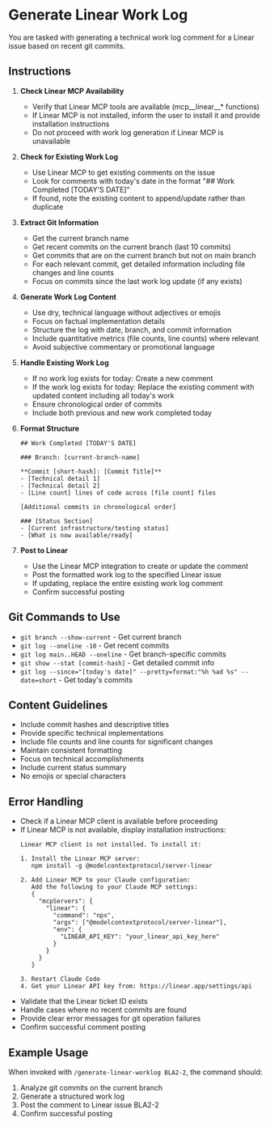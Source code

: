# Generate Linear Work Log

You are tasked with generating a technical work log comment for a Linear issue based on recent git commits.

## Instructions

1. **Check Linear MCP Availability**
    - Verify that Linear MCP tools are available (mcp__linear__* functions)
    - If Linear MCP is not installed, inform the user to install it and provide installation instructions
    - Do not proceed with work log generation if Linear MCP is unavailable

2. **Check for Existing Work Log**
    - Use Linear MCP to get existing comments on the issue
    - Look for comments with today's date in the format "## Work Completed [TODAY'S DATE]"
    - If found, note the existing content to append/update rather than duplicate

3. **Extract Git Information**
    - Get the current branch name
    - Get recent commits on the current branch (last 10 commits)
    - Get commits that are on the current branch but not on main branch
    - For each relevant commit, get detailed information including file changes and line counts
    - Focus on commits since the last work log update (if any exists)

4. **Generate Work Log Content**
    - Use dry, technical language without adjectives or emojis
    - Focus on factual implementation details
    - Structure the log with date, branch, and commit information
    - Include quantitative metrics (file counts, line counts) where relevant
    - Avoid subjective commentary or promotional language

5. **Handle Existing Work Log**
    - If no work log exists for today: Create a new comment
    - If the work log exists for today: Replace the existing comment with updated content including all today's work
    - Ensure chronological order of commits
    - Include both previous and new work completed today

6. **Format Structure**
   ```
   ## Work Completed [TODAY'S DATE]

   ### Branch: [current-branch-name]

   **Commit [short-hash]: [Commit Title]**
   - [Technical detail 1]
   - [Technical detail 2]
   - [Line count] lines of code across [file count] files

   [Additional commits in chronological order]

   ### [Status Section]
   - [Current infrastructure/testing status]
   - [What is now available/ready]
   ```

7. **Post to Linear**
    - Use the Linear MCP integration to create or update the comment
    - Post the formatted work log to the specified Linear issue
    - If updating, replace the entire existing work log comment
    - Confirm successful posting

## Git Commands to Use
- `git branch --show-current` - Get current branch
- `git log --oneline -10` - Get recent commits
- `git log main..HEAD --oneline` - Get branch-specific commits
- `git show --stat [commit-hash]` - Get detailed commit info
- `git log --since="[today's date]" --pretty=format:"%h %ad %s" --date=short` - Get today's commits

## Content Guidelines
- Include commit hashes and descriptive titles
- Provide specific technical implementations
- Include file counts and line counts for significant changes
- Maintain consistent formatting
- Focus on technical accomplishments
- Include current status summary
- No emojis or special characters

## Error Handling
- Check if a Linear MCP client is available before proceeding
- If Linear MCP is not available, display installation instructions:
  ```
  Linear MCP client is not installed. To install it:
  
  1. Install the Linear MCP server:
     npm install -g @modelcontextprotocol/server-linear
  
  2. Add Linear MCP to your Claude configuration:
     Add the following to your Claude MCP settings:
     {
       "mcpServers": {
         "linear": {
           "command": "npx",
           "args": ["@modelcontextprotocol/server-linear"],
           "env": {
             "LINEAR_API_KEY": "your_linear_api_key_here"
           }
         }
       }
     }
  
  3. Restart Claude Code
  4. Get your Linear API key from: https://linear.app/settings/api
  ```
- Validate that the Linear ticket ID exists
- Handle cases where no recent commits are found
- Provide clear error messages for git operation failures
- Confirm successful comment posting

## Example Usage
When invoked with `/generate-linear-worklog BLA2-2`, the command should:
1. Analyze git commits on the current branch
2. Generate a structured work log
3. Post the comment to Linear issue BLA2-2
4. Confirm successful posting